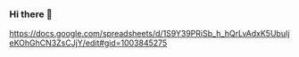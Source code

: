 ### Hi there 👋

<!--
**swethasriyan/swethasriyan** is a ✨ _special_ ✨ repository because its `README.md` (this file) appears on your GitHub profile.

Here are some ideas to get you started:

- 🔭 I’m currently working on ...
- 🌱 I’m currently learning ...
- 👯 I’m looking to collaborate on ...
- 🤔 I’m looking for help with ...
- 💬 Ask me about ...
- 📫 How to reach me: ...
- 😄 Pronouns: ...
- ⚡ Fun fact: ...
-->
https://docs.google.com/spreadsheets/d/1S9Y39PRiSb_h_hQrLvAdxK5UbuIjeKOhGhCN3ZsCJjY/edit#gid=1003845275

